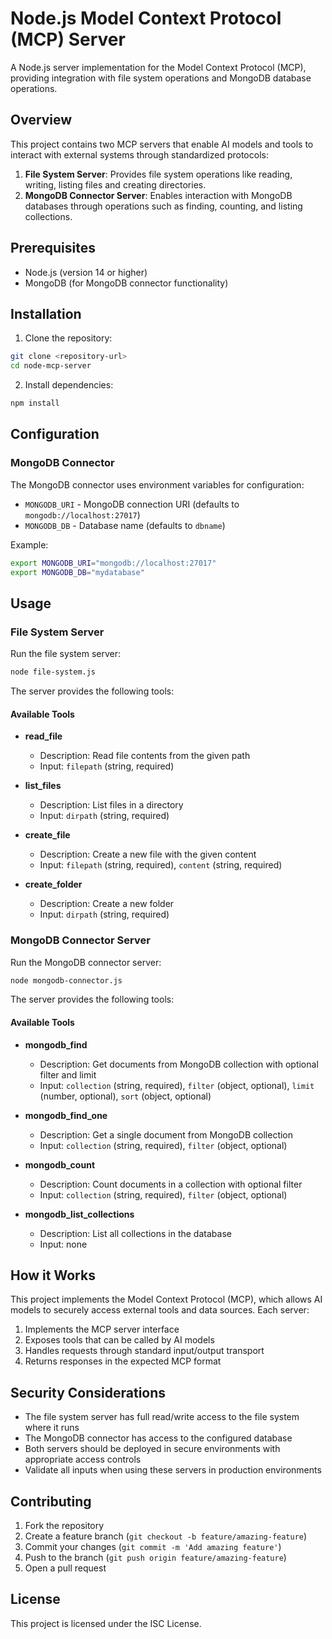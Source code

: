 # Node.js Model Context Protocol (MCP) Server

A Node.js server implementation for the Model Context Protocol (MCP), providing integration with file system operations and MongoDB database operations.

## Overview

This project contains two MCP servers that enable AI models and tools to interact with external systems through standardized protocols:

1. **File System Server**: Provides file system operations like reading, writing, listing files and creating directories.
2. **MongoDB Connector Server**: Enables interaction with MongoDB databases through operations such as finding, counting, and listing collections.

## Prerequisites

- Node.js (version 14 or higher)
- MongoDB (for MongoDB connector functionality)

## Installation

1. Clone the repository:
```bash
git clone <repository-url>
cd node-mcp-server
```

2. Install dependencies:
```bash
npm install
```

## Configuration

### MongoDB Connector

The MongoDB connector uses environment variables for configuration:

- `MONGODB_URI` - MongoDB connection URI (defaults to `mongodb://localhost:27017`)
- `MONGODB_DB` - Database name (defaults to `dbname`)

Example:
```bash
export MONGODB_URI="mongodb://localhost:27017"
export MONGODB_DB="mydatabase"
```

## Usage

### File System Server

Run the file system server:
```bash
node file-system.js
```

The server provides the following tools:

#### Available Tools

- **read_file**
  - Description: Read file contents from the given path
  - Input: `filepath` (string, required)

- **list_files**
  - Description: List files in a directory
  - Input: `dirpath` (string, required)

- **create_file**
  - Description: Create a new file with the given content
  - Input: `filepath` (string, required), `content` (string, required)

- **create_folder**
  - Description: Create a new folder
  - Input: `dirpath` (string, required)

### MongoDB Connector Server

Run the MongoDB connector server:
```bash
node mongodb-connector.js
```

The server provides the following tools:

#### Available Tools

- **mongodb_find**
  - Description: Get documents from MongoDB collection with optional filter and limit
  - Input: `collection` (string, required), `filter` (object, optional), `limit` (number, optional), `sort` (object, optional)

- **mongodb_find_one**
  - Description: Get a single document from MongoDB collection
  - Input: `collection` (string, required), `filter` (object, optional)

- **mongodb_count**
  - Description: Count documents in a collection with optional filter
  - Input: `collection` (string, required), `filter` (object, optional)

- **mongodb_list_collections**
  - Description: List all collections in the database
  - Input: none

## How it Works

This project implements the Model Context Protocol (MCP), which allows AI models to securely access external tools and data sources. Each server:

1. Implements the MCP server interface
2. Exposes tools that can be called by AI models
3. Handles requests through standard input/output transport
4. Returns responses in the expected MCP format

## Security Considerations

- The file system server has full read/write access to the file system where it runs
- The MongoDB connector has access to the configured database
- Both servers should be deployed in secure environments with appropriate access controls
- Validate all inputs when using these servers in production environments

## Contributing

1. Fork the repository
2. Create a feature branch (`git checkout -b feature/amazing-feature`)
3. Commit your changes (`git commit -m 'Add amazing feature'`)
4. Push to the branch (`git push origin feature/amazing-feature`)
5. Open a pull request

## License

This project is licensed under the ISC License.